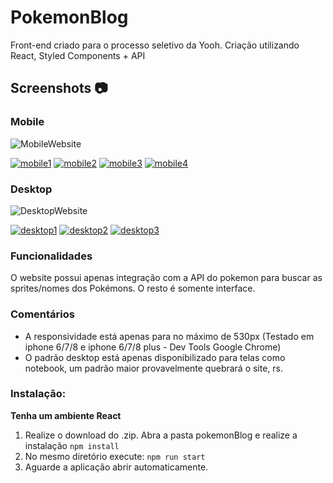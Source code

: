 # PokemonBlog

Front-end criado para o processo seletivo da Yooh.
Criação utilizando React, Styled Components + API

## Screenshots :camera:

### Mobile
![MobileWebsite](https://media.giphy.com/media/KqURoSl6pcwjDmhvTt/giphy.gif)

<a href="https://imgbb.com/"><img src="https://i.ibb.co/3TqXrdY/mobile1.png" alt="mobile1" border="0"></a>
<a href="https://imgbb.com/"><img src="https://i.ibb.co/ykKm7fW/mobile2.png" alt="mobile2" border="0"></a>
<a href="https://imgbb.com/"><img src="https://i.ibb.co/HPJdVMK/mobile3.png" alt="mobile3" border="0"></a>
<a href="https://imgbb.com/"><img src="https://i.ibb.co/PD8S6nZ/mobile4.png" alt="mobile4" border="0"></a>

### Desktop

![DesktopWebsite](https://media.giphy.com/media/f5EP6A6wn5Sk12krNp/giphy.gif)


<a href="https://ibb.co/SvFnxM8"><img src="https://i.ibb.co/6sjPZTx/desktop1.png" alt="desktop1" border="0"></a>
<a href="https://ibb.co/7XDsDGW"><img src="https://i.ibb.co/NsqcqLj/desktop2.png" alt="desktop2" border="0"></a>
<a href="https://ibb.co/7NGQy97"><img src="https://i.ibb.co/VpvxBKX/desktop3.png" alt="desktop3" border="0"></a>


### Funcionalidades
O website possui apenas integração com a API do pokemon para buscar as sprites/nomes dos Pokémons.
O resto é somente interface.

### Comentários

- A responsividade está apenas para no máximo de 530px (Testado em iphone 6/7/8 e iphone 6/7/8 plus - Dev Tools Google Chrome)
- O padrão desktop está apenas disponibilizado para telas como notebook, um padrão maior provavelmente quebrará o site, rs.

### Instalação:
**Tenha um ambiente React**
1. Realize o download do .zip. Abra a pasta pokemonBlog e realize a instalação ```npm install```
2. No mesmo diretório execute: ```npm run start```
3. Aguarde a aplicação abrir automaticamente.


